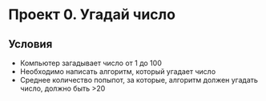 # Проект 0. Угадай число

## Условия
- Компьютер загадывает число от 1 до 100
- Необходимо написать алгоритм, который угадает число
- Среднее количество попыпот, за которые, алгоритм должен угадать число, должно быть >20